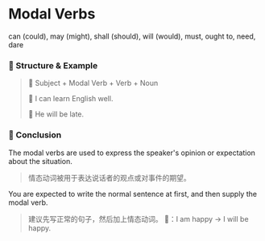 # Modal Verbs

can (could), may (might), shall (should), will (would), must, ought to, need, dare

### 🚩 Structure & Example

> 🎈 Subject + Modal Verb + Verb + Noun
>
> 🌰 I can learn English well.
>
> 🌰 He will be late.

### 🚩 Conclusion

The modal verbs are used to express the speaker's opinion or expectation about the situation.

> 情态动词被用于表达说话者的观点或对事件的期望。

You are expected to write the normal sentence at first, and then supply the modal verb.

> 建议先写正常的句子，然后加上情态动词。 🌰：I am happy -> I will be happy.
